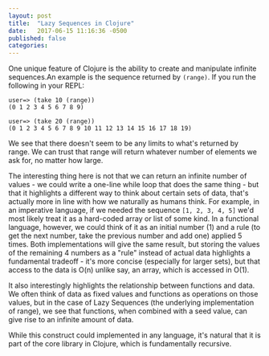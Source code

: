 ```yaml
---
layout: post
title:  "Lazy Sequences in Clojure"
date:   2017-06-15 11:16:36 -0500
published: false
categories: 
---
```

One unique feature of Clojure is the ability to create and manipulate infinite sequences.An example is the sequence returned by `(range)`. If you run the following in your REPL:

```
user=> (take 10 (range))
(0 1 2 3 4 5 6 7 8 9)

user=> (take 20 (range))
(0 1 2 3 4 5 6 7 8 9 10 11 12 13 14 15 16 17 18 19)
```

We see that there doesn't seem to be any limits to what's returned by range. We can trust that range will return whatever number of elements we ask for, no matter how large.

The interesting thing here is not that we can return an infinite number of values - we could write a one-line while loop that does the same thing - but that it highlights a different way to think about certain sets of data, that's actually more in line with how we naturally as humans think. For example, in an imperative language, if we needed the sequence `[1, 2, 3, 4, 5]` we'd most likely treat it as a hard-coded array or list of some kind. In a functional language, however, we could think of it as an initial number (1) and a rule (to get the next number, take the previous number and add one) applied 5 times. Both implementations will give the same result, but storing the values of the remaining 4 numbers as a "rule" instead of actual data highlights a fundamental tradeoff - it's more concise (especially for larger sets), but that access to the data is O(n) unlike say, an array, which is accessed in O(1).

It also interestingly highlights the relationship between functions and data. We often think of data as fixed values and functions as operations on those values, but in the case of Lazy Sequences (the underlying implementation of range), we see that functions, when combined with a seed value, can give rise to an infinite amount of data.  

While this construct could implemented in any language, it's natural that it is part of the core library in Clojure, which is fundamentally recursive. 


 

